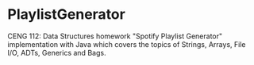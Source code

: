 # PlaylistGenerator
CENG 112: Data Structures homework "Spotify Playlist Generator" implementation with Java which covers the topics of Strings, Arrays, File I/O, ADTs, Generics and Bags. 
